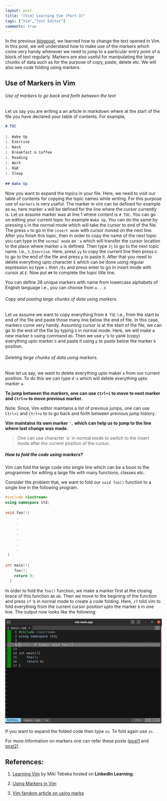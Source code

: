 ```yaml
---
layout: post
title: "[Vim] Learning Vim (Part-3)"
tags: ["Vim","Text Editor"]
comments: true
---
```

In the previous [blogpost](https://shrishailsgajbhar.github.io/post/Vim-Learning-Vim-Part-2), we learned how to change the text opened in Vim. In this post, we will understand how to make use of the markers which come very handy whenever we need to jump to a particular entry point of a block of text regularly. Markers are also useful for manipulating the large chunks of data such as for the purpose of copy, paste, delete etc. We will also see code folding using markers.

## Use of Markers in Vim

###### Use of markers to go back and forth between the text

Let us say you are writing a an article in markdown where at the start of the file you have declared your table of contents. For example,

```markdown
# TOC

1. Wake Up
1. Exercise
1. Wash
1. Breakfast & Coffee
1. Reading
1. Work
1. R&R
1. Sleep

## Wake Up
```

Now you want to expand the topics in your file. Here, we need to visit our table of contents for copying the topic names while writing. For this purpose use of `markers` is very useful. The marker in vim can be defined for example as `ma`, here marker `a` will be defined for the line where the cursor currently is. Let us assume marker was at line 1 where content is `# TOC`. You can go on editing your current topic for example `Wake Up`. You can do the same by pressing `G` in the normal mode which will take the cursor to end of the file. The press `o` to go in the `insert mode` with cursor moved on the next line.  After you finish this topic, then in order to copy the name of the next topic you can type in the `normal mode` as `'a` which will transfer the cursor location to the place where marker `a` is defined. Then type `3j` to go to the next topic name. i.e., `1.Exercise`. Here, press `yy` to copy the current line then press `G` to go to the end of the file and press `p` to paste it. After that you need to delete everything upto character `E` which can be done using regular expression so type `c` then `/Ex` and press enter to go in insert mode with cursor at `E`. Now put `##` to complete the topic title line. 

You can define 26 unique markers with name from lowercase alphabets of English language i.e., you can choose from `a...z`.

###### Copy and pasting large chunks of data using markers.

Let us assume we want to copy everything from `# TOC` i.e., from the start to end of the file and paste those many line below the end of file. In this case, markers come very handy. Assuming cursor is at the start of the file, we can go to the end of the file by typing `G` in normal mode. Here, we will make a new marker `b` using command `mb`. Then we use `y'b` to yank (copy) everything upto marker `b` and paste it using `p` to paste below the marker `b` position.

###### Deleting large chunks of data using markers.

Now let us say, we want to delete everything upto maker `a` from our current position. To do this we can type `d'a` which will delete everything upto marker `a`.

**To jump between the markers, one can use `Ctrl+i` to move to next marker and `Ctrl+o` to move previous marker.**

Note: Since, Vim editor maintains a list of previous jumps, one can use `Ctrl+i` and `Ctrl+o` to to go back and forth between previous jump history.

**Vim maintains its own marker `'.` which can help us to jump to the line where last change was made.**

> One can use character 'a' in normal mode to switch to the insert mode after the current position of the cursor.

##### How to fold the code using markers?

Vim can fold the large code into single line which can be a boon to the programmer for editing a large file with many functions, classes etc.

Consider the problem that, we want to fold our `void foo()` function to a single line in the following program.

```cpp
#include <iostream>
using namespace std;

void foo(){
     .
     .
     .
     .
     .
     .
     .
 }
 
int main(){
    foo();
    return 0;
  }

```

In order to fold the `foo()` function, we make a marker first at the closing brace of this function as `mb`. Then we move to the begining of the function and press `zf'b` in normal mode to create a code folding. Here, `zf` told vim to fold everything from the current cursor position upto the marker `b` in one line. The output now looks like the following:

![](/assets/images/20201130/pic1.png)

If you want to expand the folded code then type `zo`. To fold again use `zc`.

For more information on markers one can refer these posts ([post1](https://vim.fandom.com/wiki/Using_marks) and [post2](https://www.marksanborn.net/software/using-markers-in-vim/)).

## References:

1. [Learning Vim](https://www.linkedin.com/learning/learning-vim) by Miki Tebeka hosted on **LinkedIn Learning**.

2. [Using Markers in Vim](https://www.marksanborn.net/software/using-markers-in-vim/)

3. [Vim fandom article on using marks](https://vim.fandom.com/wiki/Using_marks)
